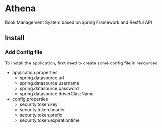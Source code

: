 # Athena

Book Management System based on Spring Framework and Restful API

## Install
### Add Config file
To install the application, first need to create some config file in resources
* application.properties
    * spring.datasource.url
    * spring.datasource.username
    * spring.datasource.password
    * spring.datasource.driverClassName
* config.properties
    * security.token.key
    * security.token.header
    * security.token.prefix
    * security.token.expirationtime 